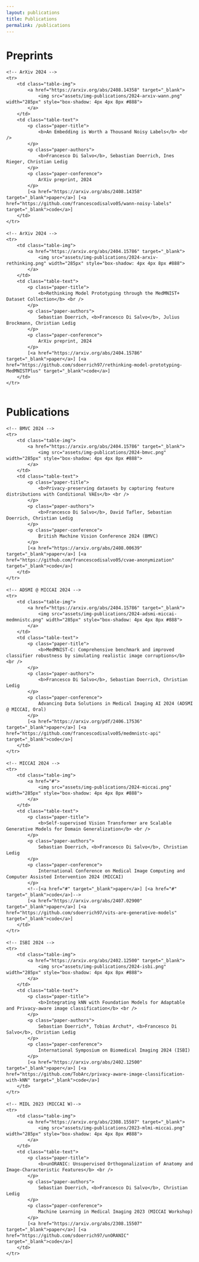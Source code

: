```yaml
---
layout: publications
title: Publications
permalink: /publications
---
```


# Preprints

<table id="tbPublications" cellspacing="0" cellpadding="0">

    <!-- ArXiv 2024 -->
    <tr>
        <td class="table-img">
            <a href="https://arxiv.org/abs/2408.14358" target="_blank">
                <img src="assets/img-publications/2024-arxiv-wann.png" width="285px" style="box-shadow: 4px 4px 8px #888">
            </a>
        </td>
        <td class="table-text">
            <p class="paper-title">
                <b>An Embedding is Worth a Thousand Noisy Labels</b> <br />
            </p>
            <p class="paper-authors">
                <b>Francesco Di Salvo</b>, Sebastian Doerrich, Ines Rieger, Christian Ledig
            </p>
            <p class="paper-conference">
                ArXiv preprint, 2024
            </p>
            [<a href="https://arxiv.org/abs/2408.14358" target="_blank">paper</a>] [<a href="https://github.com/francescodisalvo05/wann-noisy-labels" target="_blank">code</a>]
        </td>
    </tr>

    <!-- ArXiv 2024 -->
    <tr>
        <td class="table-img">
            <a href="https://arxiv.org/abs/2404.15786" target="_blank">
                <img src="assets/img-publications/2024-arxiv-rethinking.png" width="285px" style="box-shadow: 4px 4px 8px #888">
            </a>
        </td>
        <td class="table-text">
            <p class="paper-title">
                <b>Rethinking Model Prototyping through the MedMNIST+ Dataset Collection</b> <br />
            </p>
            <p class="paper-authors">
                Sebastian Doerrich, <b>Francesco Di Salvo</b>, Julius Brockmann, Christian Ledig
            </p>
            <p class="paper-conference">
                ArXiv preprint, 2024
            </p>
            [<a href="https://arxiv.org/abs/2404.15786" target="_blank">paper</a>] [<a href="https://github.com/sdoerrich97/rethinking-model-prototyping-MedMNISTPlus" target="_blank">code</a>]
        </td>
    </tr>

</table>

# Publications

<table id="tbPublications" cellspacing="0" cellpadding="0">

    <!-- BMVC 2024 -->
    <tr>
        <td class="table-img">
            <a href="https://arxiv.org/abs/2404.15786" target="_blank">
                <img src="assets/img-publications/2024-bmvc.png" width="285px" style="box-shadow: 4px 4px 8px #888">
            </a>
        </td>
        <td class="table-text">
            <p class="paper-title">
                <b>Privacy-preserving datasets by capturing feature distributions with Conditional VAEs</b> <br />
            </p>
            <p class="paper-authors">
                <b>Francesco Di Salvo</b>, David Tafler, Sebastian Doerrich, Christian Ledig
            </p>
            <p class="paper-conference">
                British Machine Vision Conference 2024 (BMVC)
            </p>
            [<a href="https://arxiv.org/abs/2408.00639" target="_blank">paper</a>] [<a href="https://github.com/francescodisalvo05/cvae-anonymization" target="_blank">code</a>]
        </td>
    </tr>

    <!-- ADSMI @ MICCAI 2024 -->
    <tr>
        <td class="table-img">
            <a href="https://arxiv.org/abs/2404.15786" target="_blank">
                <img src="assets/img-publications/2024-adsmi-miccai-medmnistc.png" width="285px" style="box-shadow: 4px 4px 8px #888">
            </a>
        </td>
        <td class="table-text">
            <p class="paper-title">
                <b>MedMNIST-C: Comprehensive benchmark and improved classifier robustness by simulating realistic image corruptions</b> <br />
            </p>
            <p class="paper-authors">
                <b>Francesco Di Salvo</b>, Sebastian Doerrich, Christian Ledig
            </p>
            <p class="paper-conference">
                Advancing Data Solutions in Medical Imaging AI 2024 (ADSMI @ MICCAI, Oral)
            </p>
            [<a href="https://arxiv.org/pdf/2406.17536" target="_blank">paper</a>] [<a href="https://github.com/francescodisalvo05/medmnistc-api" target="_blank">code</a>]
        </td>
    </tr>

    <!-- MICCAI 2024 -->
    <tr>
        <td class="table-img">
            <a href="#">
                <img src="assets/img-publications/2024-miccai.png" width="285px" style="box-shadow: 4px 4px 8px #888">
            </a>
        </td>
        <td class="table-text">
            <p class="paper-title">
                <b>Self-supervised Vision Transformer are Scalable Generative Models for Domain Generalization</b> <br />
            </p>
            <p class="paper-authors">
                Sebastian Doerrich, <b>Francesco Di Salvo</b>, Christian Ledig
            </p>
            <p class="paper-conference">
                International Conference on Medical Image Computing and Computer Assisted Intervention 2024 (MICCAI)
            </p>
            <!--[<a href="#" target="_blank">paper</a>] [<a href="#" target="_blank">code</a>]-->
            [<a href="https://arxiv.org/abs/2407.02900" target="_blank">paper</a>] [<a href="https://github.com/sdoerrich97/vits-are-generative-models" target="_blank">code</a>]
        </td>
    </tr>

    <!-- ISBI 2024 -->
    <tr>
        <td class="table-img">
            <a href="https://arxiv.org/abs/2402.12500" target="_blank">
                <img src="assets/img-publications/2024-isbi.png" width="285px" style="box-shadow: 4px 4px 8px #888">
            </a>
        </td>
        <td class="table-text">
            <p class="paper-title">
                <b>Integrating kNN with Foundation Models for Adaptable and Privacy-aware image classification</b> <br />
            </p>
            <p class="paper-authors">
                Sebastian Doerrich*, Tobias Archut*, <b>Francesco Di Salvo</b>, Christian Ledig
            </p>
            <p class="paper-conference">
                International Symposium on Biomedical Imaging 2024 (ISBI)
            </p>
            [<a href="https://arxiv.org/abs/2402.12500" target="_blank">paper</a>] [<a href="https://github.com/TobArc/privacy-aware-image-classification-with-kNN" target="_blank">code</a>]
        </td>
    </tr>

    <!-- MIDL 2023 (MICCAI W)-->
    <tr>
        <td class="table-img">
            <a href="https://arxiv.org/abs/2308.15507" target="_blank">
                <img src="assets/img-publications/2023-mlmi-miccai.png" width="285px" style="box-shadow: 4px 4px 8px #888">
            </a>
        </td>
        <td class="table-text">
            <p class="paper-title">
                <b>unORANIC: Unsupervised Orthogonalization of Anatomy and Image-Characteristic Features</b> <br />
            </p>
            <p class="paper-authors">
                Sebastian Doerrich, <b>Francesco Di Salvo</b>, Christian Ledig
            </p>
            <p class="paper-conference">
                Machine Learning in Medical Imaging 2023 (MICCAI Workshop)
            </p>
            [<a href="https://arxiv.org/abs/2308.15507" target="_blank">paper</a>] [<a href="https://github.com/sdoerrich97/unORANIC" target="_blank">code</a>]
        </td>
    </tr>

</table>
